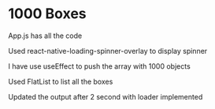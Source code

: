 # 1000 Boxes

App.js has all the code

Used react-native-loading-spinner-overlay to display spinner

I have use useEffect to push the array with 1000 objects

Used FlatList to list all the boxes

Updated the output after 2 second with loader implemented
